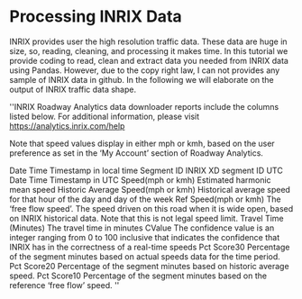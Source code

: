 # Processing INRIX Data
INRIX provides user the high resolution traffic data. These data are huge in size, so, reading, cleaning, and processing it makes time. In this tutorial we provide coding to read, clean and extract data you needed from INRIX data using Pandas. However, due to the copy right law, I can not provides any sample of INRIX data in github. In the following we will elaborate on the output of INRIX traffic data shape. 

''INRIX Roadway Analytics data downloader reports include the columns listed below.  For additional information, please visit https://analytics.inrix.com/help 
 
Note that speed values display in either mph or kmh, based on the user preference as set in the ‘My Account’ section of Roadway Analytics.
 
Date Time	Timestamp in local time
Segment ID	INRIX XD segment ID
UTC Date Time	Timestamp in UTC
Speed(mph or kmh)	Estimated harmonic mean speed
Historic Average Speed(mph or kmh) 	Historical average speed for that hour of the day and day of the week
Ref Speed(mph or kmh)	The ‘free flow speed’. The speed driven on this road when it is  wide open, based on INRIX historical data.  Note that this is not legal speed limit.
Travel Time (Minutes)	The travel time in minutes
CValue 	The confidence value is an integer ranging from 0 to 100 inclusive that indicates the confidence that INRIX has in the correctness of a real-time speeds
Pct Score30	Percentage of the segment minutes based on actual speeds data for the time period.
Pct Score20	Percentage of the segment minutes based on historic average speed.
Pct Score10	Percentage of the segment minutes based on the reference ‘free flow’ speed.
''
